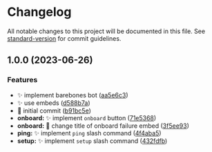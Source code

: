 # Changelog

All notable changes to this project will be documented in this file. See [standard-version](https://github.com/conventional-changelog/standard-version) for commit guidelines.

## 1.0.0 (2023-06-26)


### Features

* :sparkles: implement barebones bot ([aa5e6c3](https://github.com/JamesNZL/uoa-ecse-bot/commit/aa5e6c307585786e5a81a70e7e49b2207587f710))
* :sparkles: use embeds ([d588b7a](https://github.com/JamesNZL/uoa-ecse-bot/commit/d588b7a24125f8d863def20647f929426ab7ea60))
* :tada: initial commit ([b91bc5e](https://github.com/JamesNZL/uoa-ecse-bot/commit/b91bc5ed5fa1a08181ea7890a9fc916c2e945055))
* **onboard:** :sparkles: implement `onboard` button ([71e5368](https://github.com/JamesNZL/uoa-ecse-bot/commit/71e5368657de2ddf1f6df928c82a3edbf6abf7a1))
* **onboard:** :speech_balloon: change title of onboard failure embed ([3f5ee93](https://github.com/JamesNZL/uoa-ecse-bot/commit/3f5ee93c0a3d82233d8b6bf4b6ba035f1216729e))
* **ping:** :sparkles: implement `ping` slash command ([4f4aba5](https://github.com/JamesNZL/uoa-ecse-bot/commit/4f4aba5bb66126af240ed078076211a973a35444))
* **setup:** :sparkles: implement `setup` slash command ([432fdfb](https://github.com/JamesNZL/uoa-ecse-bot/commit/432fdfb4cbd6af0a2aabda6bd0738f95cb70122e))
